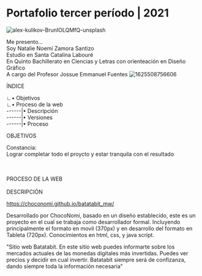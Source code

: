 # Portafolio tercer período | 2021

![alex-kulikov-BrunIOLQMfQ-unsplash](https://user-images.githubusercontent.com/69003028/127045814-925a4245-d2f3-4b88-8b18-127ee9be309c.jpg)

Me presento...
<br> Soy Natalie Noemí Zamora Santizo
<br> Estudio en Santa Catalina Labouré
<br> En Quinto Bachillerato en Ciencias y Letras con orienteación en Diseño Gráfico
<br> A cargo del Profesor Jossue Emmanuel Fuentes
![1625508756606](https://user-images.githubusercontent.com/69003028/127046250-cf5407ec-8fe1-43dc-a60f-55c83c3dab66.png)

ÍNDICE

∟• Objetivos
<br> ∟• Proceso de la web
<br>------|• Descripción
<br>------|• Versiones
<br>------|• Proceso

OBJETIVOS

Constancia: <br> Lograr completar todo el proycto y estar tranquila con el resultado
<br> 

<br><br>PROCESO DE LA WEB
<br>
<br> DESCRIPCIÓN

https://choconomi.github.io/batatabit_mw/ 

Desarrollado por ChocoNomi, basado en un diseño establecido, este es un proyecto en el cual se trabaja como desarrollador formal. Incluyendo principalmente el formato en movil (370px) y en desarrollo del formato en Tableta (720px). Conocimientos en html, css, y java script.

"Sitio web Batatabit. En este sitio web puedes informarte sobre los mercados actuales de las monedas digitales más invertidas. Puedes ver precios y decidir en cual invertir. Batatabit siempre será de confizanza, dando siempre toda la información necesaria" 

